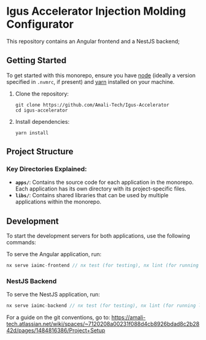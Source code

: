 # Igus Accelerator Injection Molding Configurator

This repository contains an Angular frontend and a NestJS backend;

## Getting Started

To get started with this monorepo, ensure you have [node](https://nodejs.org/) (ideally a version specified in `.nvmrc`, if present) and [yarn](https://yarnpkg.com/) installed on your machine.

1.  Clone the repository:

    ```
    git clone https://github.com/Amali-Tech/Igus-Accelerator
    cd igus-accelerator
    ```

2.  Install dependencies:

    ```
    yarn install
    ```

## Project Structure

### Key Directories Explained:

*   **`apps/`**: Contains the source code for each application in the monorepo.  Each application has its own directory with its project-specific files.
*   **`libs/`**: Contains shared libraries that can be used by multiple applications within the monorepo.

## Development

To start the development servers for both applications, use the following commands:

To serve the Angular application, run:

```javascript
nx serve iaimc-frontend // nx test (for testing), nx lint (for running lints)
```

### NestJS Backend

To serve the NestJS application, run:

```javascript
nx serve iaimc-backend // nx test (for testing), nx lint (for running lints)
```

For a guide on the git conventions, go to:
https://amali-tech.atlassian.net/wiki/spaces/~7120208a00231f088d4cb8926bdad8c2b2842d/pages/1484816386/Project+Setup